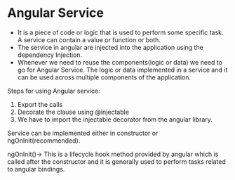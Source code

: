 # Angular Service
- It is a piece of code or logic that is used to perform some specific task. A service can contain a value or function or both.
- The service in angular are injected into the application using the dependency Injection.
- Whenever we need to reuse the components(logic or data) we need to go for Angular Service. The logic or data implemented in a service and it can be
 used across multiple components of the application.
 
 Steps for using Angular service:
 
 1. Export the calls
 2. Decorate the clause using @injectable
 3. We have to import the injectable decorator from the angular library.
 
 Service can be implemented either in constructor or ngOnInit(recommended).
 
 
 ngOnInit()-> This is a lifecycle hook method provided by angular which is called after the constructor 
 and it is generally used to perform tasks related to angular bindings.
